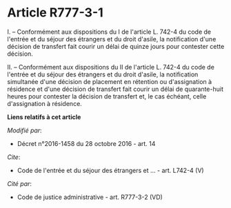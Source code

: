 # Article R777-3-1

I. – Conformément aux dispositions du I de l'article L. 742-4 du code de l'entrée et du séjour des étrangers et du droit
d'asile, la notification d'une décision de transfert fait courir un délai de quinze jours pour contester cette décision.

II. – Conformément aux dispositions du II de l'article L. 742-4 du code de l'entrée et du séjour des étrangers et du droit
d'asile, la notification simultanée d'une décision de placement en rétention ou d'assignation à résidence et d'une décision
de transfert fait courir un délai de quarante-huit heures pour contester la décision de transfert et, le cas échéant, celle
d'assignation à résidence.

**Liens relatifs à cet article**

_Modifié par_:

  - Décret n°2016-1458 du 28 octobre 2016 - art. 14

_Cite_:

  - Code de l'entrée et du séjour des étrangers et ... - art. L742-4 (V)

_Cité par_:

  - Code de justice administrative - art. R777-3-2 (VD)
